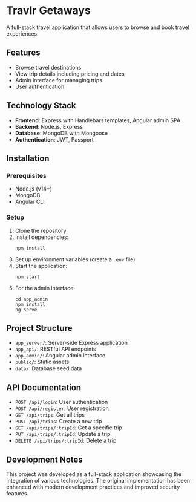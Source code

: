 # Travlr Getaways

A full-stack travel application that allows users to browse and book travel experiences.

## Features
- Browse travel destinations
- View trip details including pricing and dates
- Admin interface for managing trips
- User authentication

## Technology Stack
- **Frontend**: Express with Handlebars templates, Angular admin SPA
- **Backend**: Node.js, Express
- **Database**: MongoDB with Mongoose
- **Authentication**: JWT, Passport

## Installation

### Prerequisites
- Node.js (v14+)
- MongoDB
- Angular CLI

### Setup
1. Clone the repository
2. Install dependencies:
   ```
   npm install
   ```
3. Set up environment variables (create a `.env` file)
4. Start the application:
   ```
   npm start
   ```
5. For the admin interface:
   ```
   cd app_admin
   npm install
   ng serve
   ```

## Project Structure
- `app_server/`: Server-side Express application
- `app_api/`: RESTful API endpoints
- `app_admin/`: Angular admin interface
- `public/`: Static assets
- `data/`: Database seed data

## API Documentation
- `POST /api/login`: User authentication
- `POST /api/register`: User registration
- `GET /api/trips`: Get all trips
- `POST /api/trips`: Create a new trip
- `GET /api/trips/:tripId`: Get a specific trip
- `PUT /api/trips/:tripId`: Update a trip
- `DELETE /api/trips/:tripId`: Delete a trip

## Development Notes
This project was developed as a full-stack application showcasing the integration of various technologies. The original implementation has been enhanced with modern development practices and improved security features.
